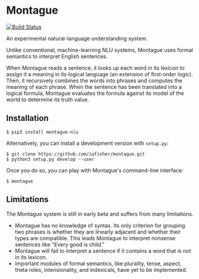 # Montague

[![Build Status](https://travis-ci.com/iafisher/montague.png)](https://travis-ci.com/iafisher/montague)

An experimental natural-language understanding system.

Unlike conventional, machine-learning NLU systems, Montague uses formal semantics to interpret English sentences.

When Montague reads a sentence, it looks up each word in its lexicon to assign it a meaning in its logical language (an extension of first-order logic). Then, it recursively combines the words into phrases and computes the meaning of each phrase. When the sentence has been translated into a logical formula, Montague evaluates the formula against its model of the world to determine its truth value.

## Installation
```shell
$ pip3 install montague-nlu
```

Alternatively, you can install a development version with `setup.py`:

```shell
$ git clone https://github.com/iafisher/montague.git
$ python3 setup.py develop --user
```

Once you do so, you can play with Montague's command-line interface:

```shell
$ montague
```

## Limitations
The Montague system is still in early beta and suffers from many limitations.

- Montague has no knowledge of syntax. Its only criterion for grouping two phrases is whether they are linearly adjacent and whether their types are compatible. This leads Montague to interpret nonsense sentences like "Every good is child."
- Montague will fail to interpret a sentence if it contains a word that is not in its lexicon.
- Important modules of formal semantics, like plurality, tense, aspect, theta roles, intensionality, and indexicals, have yet to be implemented.
